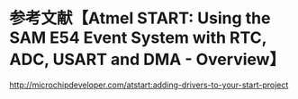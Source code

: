 # 参考文献【Atmel START: Using the SAM E54 Event System with RTC, ADC, USART and DMA - Overview】
http://microchipdeveloper.com/atstart:adding-drivers-to-your-start-project

